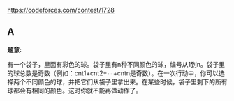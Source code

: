 https://codeforces.com/contest/1728





## A

**题意:**

​	有一个袋子，里面有彩色的球。袋子里有n种不同颜色的球，编号从1到n。袋子里的球总数是奇数（例如：cnt1+cnt2+⋯+cntn是奇数）。在一次行动中，你可以选择两个不同颜色的球，并把它们从袋子里拿出来。在某些时候，袋子里剩下的所有球都会有相同的颜色。这时你就不能再做动作了。
